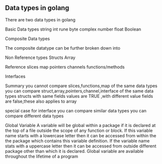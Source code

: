 ## Data types in golang

There are two data types in golang

Basic Data types
string
int
rune
byte
complex number
float
Boolean

Composite Data types

The composite datatype can be further broken down into

Non Reference types
Structs
Array

Reference
slices
map
pointers
channels
functions/methods

Interfaces

Summary
you cannot compare slices,functions,map of the same data types
you can compare struct,array,pointers,channel,interface of the same data types
structs with same fields values are TRUE ,with different value fields are false,these also applies to array

special case for interface
you can compare similar data types
you can compare different data types

Global Variable
A variable will be global within a package if it is declared at the top of a file outside the scope of any function or block.
If this variable name starts with a lowercase letter then it can be accessed from within the the package which contains this variable definition.
If the variable name stats with a uppercase letter then it can be accessed from outside different package other than which it is declared.
Global variable are available throughout the lifetime of a program
